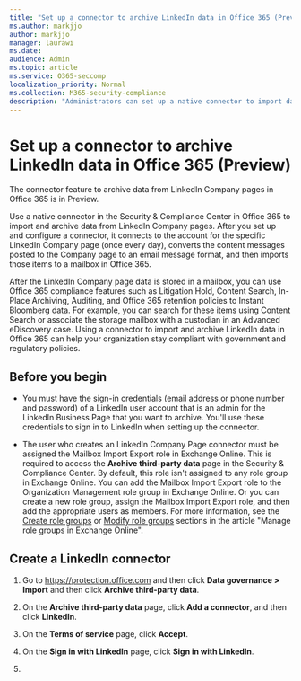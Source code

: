 ```yaml
---
title: "Set up a connector to archive LinkedIn data in Office 365 (Preview)"
ms.author: markjjo
author: markjjo
manager: laurawi
ms.date: 
audience: Admin
ms.topic: article
ms.service: O365-seccomp
localization_priority: Normal
ms.collection: M365-security-compliance
description: "Administrators can set up a native connector to import data from a LinkedIn Company Page to Office 365. This lets you archive data from third-party data sources in Office 365 so you can use compliance features such as legal hold, content search, and retention policies to manage the compliance of your organization's third-party data."
---
```


# Set up a connector to archive LinkedIn data in Office 365 (Preview)

The connector feature to archive data from LinkedIn Company pages in Office 365 is in Preview.

Use a native connector in the Security & Compliance Center in Office 365 to import and archive data from LinkedIn Company pages. After you set up and configure a connector, it connects to the account for the specific LinkedIn Company page (once every day), converts the content messages posted to the Company page to an email message format, and then imports those items to a mailbox in Office 365.

After the LinkedIn Company page data is stored in a mailbox, you can use Office 365 compliance features such as Litigation Hold, Content Search, In-Place Archiving, Auditing, and Office 365 retention policies to Instant Bloomberg data. For example, you can search for these items using Content Search or associate the storage mailbox with a custodian in an Advanced eDiscovery case. Using a connector to import and archive LinkedIn data in Office 365 can help your organization stay compliant with government and regulatory policies.

## Before you  begin

- You must have the sign-in credentials (email address or phone number and password) of a LinkedIn user account that is an admin for the LinkedIn Business Page that you want to archive. You'll use these credentials to sign in to LinkedIn when setting up the connector.

- The user who creates an LinkedIn Company Page connector must be assigned the Mailbox Import Export role in Exchange Online. This is required to access the **Archive third-party data** page in the Security & Compliance Center. By default, this role isn't assigned to any role group in Exchange Online. You can add the Mailbox Import Export role to the Organization Management role group in Exchange Online. Or you can create a new role group, assign the Mailbox Import Export role, and then add the appropriate users as members. For more information, see the  [Create role groups](https://docs.microsoft.com/Exchange/permissions-exo/role-groups#create-role-groups) or [Modify role groups](https://docs.microsoft.com/Exchange/permissions-exo/role-groups#modify-role-groups) sections in the article "Manage role groups in Exchange Online".


## Create a LinkedIn connector

1. Go to <https://protection.office.com> and then click **Data governance \> Import** and then click **Archive third-party data**.

2. On the **Archive third-party data** page, click **Add a connector**, and then click **LinkedIn**.

3. On the **Terms of service** page, click **Accept**.

4. On the **Sign in with LinkedIn** page, click **Sign in with LinkedIn**.

5.